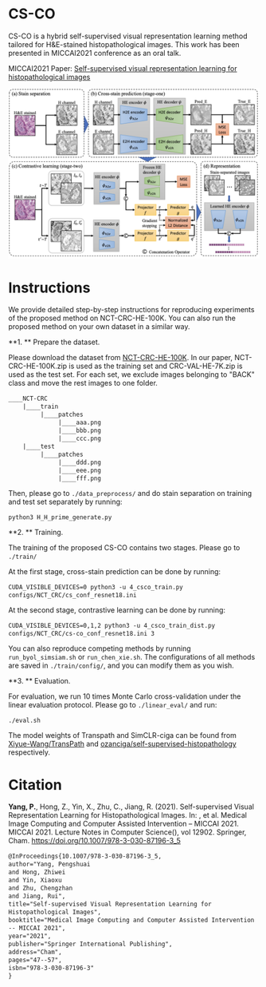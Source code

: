 # CS-CO
CS-CO is a hybrid self-supervised visual representation learning method tailored for H&E-stained histopathological images. This work has been presented in MICCAI2021 conference as an oral talk.

MICCAI2021 Paper: [Self-supervised visual representation learning for histopathological images](https://link.springer.com/chapter/10.1007/978-3-030-87196-3_5)

![framework](https://github.com/easonyang1996/CS-CO/blob/main/figs/framework.png)

# Instructions
We provide detailed step-by-step instructions for reproducing experiments of the proposed method on NCT-CRC-HE-100K. You can also run the proposed method on your own dataset in a similar way.

**1. ** Prepare the dataset.

Please download the dataset from [NCT-CRC-HE-100K](https://zenodo.org/record/1214456#.Yn9lVy8RrfY). In our paper, NCT-CRC-HE-100K.zip is used as the training set and CRC-VAL-HE-7K.zip is used as the test set. For each set, we exclude images belonging to "BACK" class and move the rest images to one folder. 

```
____NCT-CRC
    |____train
         |____patches
              |____aaa.png
              |____bbb.png
              |____ccc.png
    |____test
         |____patches
              |____ddd.png
              |____eee.png
              |____fff.png
```

Then, please go to `./data_preprocess/` and do stain separation on training and test set separately by running:

```
python3 H_H_prime_generate.py
```

**2. ** Training.

The training of the proposed CS-CO contains two stages. Please go to `./train/`

At the first stage, cross-stain prediction can be done by running:

```
CUDA_VISIBLE_DEVICES=0 python3 -u 4_csco_train.py configs/NCT_CRC/cs_conf_resnet18.ini 
```

At the second stage, contrastive learning can be done by running:

```
CUDA_VISIBLE_DEVICES=0,1,2 python3 -u 4_csco_train_dist.py configs/NCT_CRC/cs-co_conf_resnet18.ini 3
```

You can also reproduce competing methods by running `run_byol_simsiam.sh` or `run_chen_xie.sh`. The configurations of all methods are saved in `./train/config/`, and you can modify them as you wish.


**3. ** Evaluation.

For evaluation, we run 10 times Monte Carlo cross-validation under the linear evaluation protocol. Please go to `./linear_eval/` and run:

```
./eval.sh
```

The model weights of Transpath and SimCLR-ciga can be found from [Xiyue-Wang/TransPath](https://github.com/Xiyue-Wang/TransPath) and [ozanciga/self-supervised-histopathology](https://github.com/ozanciga/self-supervised-histopathology) respectively.




# Citation

**Yang, P.**, Hong, Z., Yin, X., Zhu, C., Jiang, R. (2021). Self-supervised Visual Representation Learning for Histopathological Images. In: , et al. Medical Image Computing and Computer Assisted Intervention – MICCAI 2021. MICCAI 2021. Lecture Notes in Computer Science(), vol 12902. Springer, Cham. https://doi.org/10.1007/978-3-030-87196-3_5


```
@InProceedings{10.1007/978-3-030-87196-3_5,
author="Yang, Pengshuai
and Hong, Zhiwei
and Yin, Xiaoxu
and Zhu, Chengzhan
and Jiang, Rui",
title="Self-supervised Visual Representation Learning for Histopathological Images",
booktitle="Medical Image Computing and Computer Assisted Intervention -- MICCAI 2021",
year="2021",
publisher="Springer International Publishing",
address="Cham",
pages="47--57",
isbn="978-3-030-87196-3"
}
```
